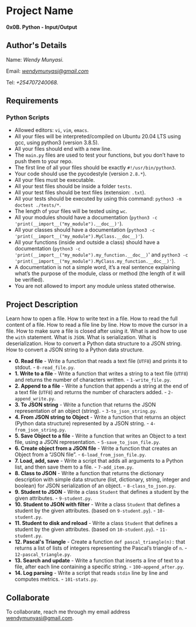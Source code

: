 # Project Name
**0x0B. Python - Input/Output**

## Author's Details
Name: *Wendy Munyasi.*

Email: *wendymunyasi@gmail.com*

Tel: *+254707240068.*

##  Requirements

### Python Scripts
*   Allowed editors: `vi`, `vim`, `emacs`.
*   All your files will be interpreted/compiled on Ubuntu 20.04 LTS using gcc, using python3 (version 3.8.5).
*   All your files should end with a new line.
*   The `main.py` files are used to test your functions, but you don’t have to push them to your repo.
*   The first line of all your files should be exactly `#!/usr/bin/python3`.
*   Your code should use the pycodestyle (version `2.8.*`).
*   All your files must be executable.
*   All your test files should be inside a folder `tests`.
*   All your test files should be text files (extension: `.txt`).
*   All your tests should be executed by using this command: `python3 -m doctest ./tests/*`.
*   The length of your files will be tested using `wc`.
*   All your modules should have a documentation (`python3 -c 'print(__import__("my_module").__doc__)'`).
*   All your classes should have a documentation (`python3 -c 'print(__import__("my_module").MyClass.__doc__)'`).
*   All your functions (inside and outside a class) should have a documentation (`python3 -c 'print(__import__("my_module").my_function.__doc__)`' and `python3 -c 'print(__import__("my_module").MyClass.my_function.__doc__)'`).
*   A documentation is not a simple word, it’s a real sentence explaining what’s the purpose of the module, class or method (the length of it will be verified).
*   You are not allowed to import any module unless stated otherwise.


## Project Description
Learn how to open a file.
How to write text in a file.
How to read the full content of a file.
How to read a file line by line.
How to move the cursor in a file.
How to make sure a file is closed after using it.
What is and how to use the `with` statement.
What is `JSON`.
What is serialization.
What is deserialization.
How to convert a Python data structure to a JSON string.
How to convert a JSON string to a Python data structure.


* **0. Read file** - Write a function that reads a text file (`UTF8`) and prints it to stdout. - `0-read_file.py`.
* **1. Write to a file** - Write a function that writes a string to a text file (`UTF8`) and returns the number of characters written. - `1-write_file.py`.
* **2. Append to a file** - Write a function that appends a string at the end of a text file (`UTF8`) and returns the number of characters added. - `2-append_write.py`.
* **3. To JSON string** - Write a function that returns the JSON representation of an object (string). - `3-to_json_string.py`.
* **4. From JSON string to Object** - Write a function that returns an object (Python data structure) represented by a JSON string. - `4-from_json_string.py`.
* **5. Save Object to a file** - Write a function that writes an Object to a text file, using a JSON representation. - `5-save_to_json_file.py`.
* **6. Create object from a JSON file** - Write a function that creates an Object from a “JSON file”. - `6-load_from_json_file.py`.
* **7. Load, add, save** - Write a script that adds all arguments to a Python list, and then save them to a file. - `7-add_item.py`.
* **8. Class to JSON** - Write a function that returns the dictionary description with simple data structure (list, dictionary, string, integer and boolean) for JSON serialization of an object. - `8-class_to_json.py`.
* **9. Student to JSON** - Write a class `Student` that defines a student by the given attributes. - `9-student.py`.
* **10. Student to JSON with filter** - Write a class `Student` that defines a student by the given attributes. (based on `9-student.py`). - `10-student.py`.
* **11. Student to disk and reload** - Write a class `Student` that defines a student by the given attributes. (based on `10-student.py`). - `11-student.py`.
* **12. Pascal's Triangle** - Create a function `def pascal_triangle(n):` that returns a list of lists of integers representing the Pascal’s triangle of `n`. - `12-pascal_triangle.py`.
* **13. Search and update** - Write a function that inserts a line of text to a file, after each line containing a specific string. - `100-append_after.py`.
* **14. Log parsing** - Write a script that reads `stdin` line by line and computes metrics. - `101-stats.py`.


## Collaborate

To collaborate, reach me through my email address wendymunyasi@gmail.com.